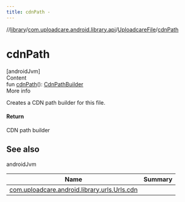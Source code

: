 ```yaml
---
title: cdnPath -
---
```

//[library](../../index.md)/[com.uploadcare.android.library.api](../index.md)/[UploadcareFile](index.md)/[cdnPath](cdn-path.md)



# cdnPath  
[androidJvm]  
Content  
fun [cdnPath](cdn-path.md)(): [CdnPathBuilder](../../com.uploadcare.android.library.urls/-cdn-path-builder/index.md)  
More info  


Creates a CDN path builder for this file.



#### Return  


CDN path builder



## See also  
  
androidJvm  
  
|  Name|  Summary| 
|---|---|
| <a name="com.uploadcare.android.library.api/UploadcareFile/cdnPath/#/PointingToDeclaration/"></a>[com.uploadcare.android.library.urls.Urls.cdn](../../com.uploadcare.android.library.urls/-urls/-companion/cdn.md)| <a name="com.uploadcare.android.library.api/UploadcareFile/cdnPath/#/PointingToDeclaration/"></a>
  
  



